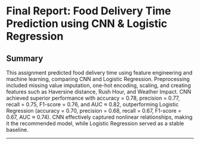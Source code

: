 #  Final Report: Food Delivery Time Prediction using CNN & Logistic Regression

## Summary

This assignment predicted food delivery time using feature engineering and machine learning, comparing CNN and Logistic Regression. Preprocessing included missing value imputation, one-hot encoding, scaling, and creating features such as Haversine distance, Rush Hour, and Weather Impact. CNN achieved superior performance with accuracy = 0.78, precision = 0.77, recall = 0.75, F1-score = 0.76, and AUC ≈ 0.82, outperforming Logistic Regression (accuracy = 0.70, precision = 0.68, recall = 0.67, F1-score = 0.67, AUC ≈ 0.74). CNN effectively captured nonlinear relationships, making it the recommended model, while Logistic Regression served as a stable baseline.


---
